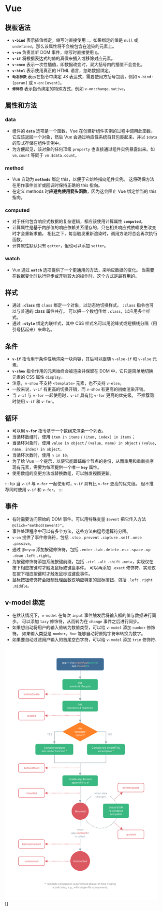 # Vue

## 模板语法

- **`v-bind`** 表示插值绑定，缩写时直接使用 `:`。如果绑定的值是 `null` 或 `undefined`，那么该属性将不会被包含在渲染的元素上。
- **`v-on`** 负责监听 DOM 事件，缩写时直接使用 `@`。
- **`v-if`** 将根据表达式的值的真假来插入或移除对应元素。
- **`v-once`** 表示一次性插值，即数据改变时，双大括号内的插值不会变化。
- **`v-html`** 表示使用真正的 HTML 语言，忽略数据绑定。
- **`动态参数`** 表示在指令中绑定 JS 表达式，需要使用方括号包裹，例如 `v-bind:[param]` 或 `v-on:[event]`。
- **`修饰符`** 表示指令绑定的特殊方式，例如 `v-on:change.native`。

## 属性和方法

### data
- 组件的 **`data`** 选项是一个函数，Vue 在创建新组件实例的过程中调用此函数。
  它应该返回一个对象，然后 Vue 会通过响应性系统将其包裹起来，并以 `$data` 的形式存储在组件实例中。
- 为方便起见，该对象的任何顶级 `property` 也直接通过组件实例暴露出来。如 `vm.count` 等同于 `vm.$data.count`。

### method
- Vue 自动为 **`methods`** 绑定 this，以便于它始终指向组件实例。
  这将确保方法在用作事件监听或回调时保持正确的 this 指向。
- 在定义 methods 时**应避免使用箭头函数**，因为这会阻止 Vue 绑定恰当的 this 指向。

### computed
- 对于任何包含响应式数据的复杂逻辑，都应该使用计算属性 **`computed`**。
- 计算属性是基于内部值的响应依赖关系缓存的，只在相关响应式依赖发生改变时才会重新求值。
  相比之下，每当触发重新渲染时，调用方法将总会再次执行函数。
- 计算属性默认只有 `getter`，但也可以添加 `setter`。

### watch
- Vue 通过 **`watch`** 选项提供了一个更通用的方法，来响应数据的变化。
  当需要在数据变化时执行异步或开销较大的操作时，这个方式是最有用的。

## 样式

- 通过 **`:class`** 给 `class` 绑定一个对象，以动态地切换样式。
  `:class` 指令也可以与普通的 class 属性共存。
  可以把一个数组传给 `:class`，以应用多个样式。
- 通过 **`:style`** 绑定内联样式，其中 CSS 样式名可以用驼峰式或短横线分隔（用引号括起来）来命名。

## 条件

- **`v-if`** 指令用于条件性地渲染一块内容，其后可以跟随 `v-else-if` 和 `v-else` 元素。
- **`v-show`** 指令作用的元素始终会被渲染并保留在 DOM 中，它只是简单地切换元素的 CSS 属性 `display`。
- 注意，`v-show` 不支持 `<template>` 元素，也不支持 `v-else`。
- 一般来说，`v-if` 有更高的切换开销，而 `v-show` 有更高的初始渲染开销。
- 当 `v-if` 与 `v-for` 一起使用时，`v-if` 具有比 `v-for` 更高的优先级。
  不推荐同时使用 `v-if` 和 `v-for`。

## 循环

- 可以用 **`v-for`** 指令基于一个数组来渲染一个列表。
- 当循环数组时，使用 `item in items` / `(item, index) in items`；
- 当循环对象时，使用 `value in object` / `(value, name) in object` / `(value, name, index) in object`。
- 当循环次数时，使用 `n in 10`。
- 为了给 Vue 一个提示，以便它能跟踪每个节点的身份，从而重用和重新排序现有元素，需要为每项提供一个唯一 **`key`** 属性。
- 使用数组的变更方法或替换数组，可以触发视图更新。

::: tip
当 `v-if` 与 `v-for` 一起使用时，`v-if` 具有比 `v-for` 更高的优先级。
但不推荐同时使用 `v-if` 和 `v-for`。
:::

## 事件

- 有时需要访问原始的 DOM 事件。可以用特殊变量 `$event` 把它传入方法 `@click="method($event)"`。
- 事件处理程序中可以有多个方法，这些方法由逗号运算符分隔。
- `v-on` 提供了事件修饰符，包括 `.stop` `.prevent` `.capture` `.self` `.once` `.passive`。
- 通过 `@keyup` 添加按键修饰符，包括 `.enter` `.tab` `.delete` `.esc` `.space` `.up` `.down` `.left` `.right`。
- 为按键修饰符添加系统按键前缀，包括 `.ctrl` `.alt` `.shift` `.meta`，实现仅在按下相应按键时才触发鼠标或键盘事件。
  可以再添加 `.exact` 修饰符，实现仅在按下相应按键时才触发鼠标或键盘事件。
- 鼠标按钮修饰符会限制处理函数仅响应特定的鼠标按钮，包括 `.left` `.right` `.middle`。

## v-model 绑定

- 在默认情况下，`v-model` 在每次 `input` 事件触发后将输入框的值与数据进行同步。
  可以添加 `lazy` 修饰符，从而转为在 `change` 事件之后进行同步。
- 如果想自动将用户的输入值转为数值类型，可以给 `v-model` 添加 `number` 修饰符。
  如果输入类型是 `number`，`Vue` 能够自动将原始字符串转换为数字。
- 如果要自动过滤用户输入的首尾空白字符，可以给 `v-model` 添加 `trim` 修饰符.

![vue-lifecycle](./images/vue-lifecycle.svg)[]